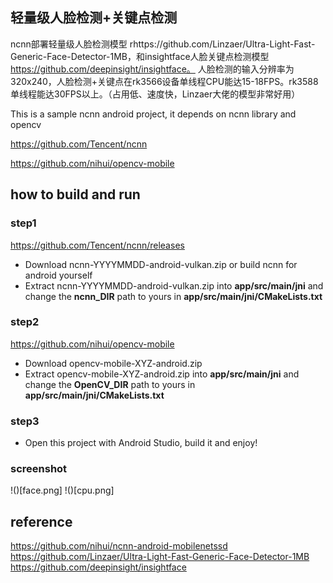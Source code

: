 ## 轻量级人脸检测+关键点检测
ncnn部署轻量级人脸检测模型 rhttps://github.com/Linzaer/Ultra-Light-Fast-Generic-Face-Detector-1MB，和insightface人脸关键点检测模型 https://github.com/deepinsight/insightface。
人脸检测的输入分辨率为320x240，人脸检测+关键点在rk3566设备单线程CPU能达15-18FPS。rk3588单线程能达30FPS以上。（占用低、速度快，Linzaer大佬的模型非常好用）

This is a sample ncnn android project, it depends on ncnn library and opencv

https://github.com/Tencent/ncnn

https://github.com/nihui/opencv-mobile


## how to build and run
### step1
https://github.com/Tencent/ncnn/releases

* Download ncnn-YYYYMMDD-android-vulkan.zip or build ncnn for android yourself
* Extract ncnn-YYYYMMDD-android-vulkan.zip into **app/src/main/jni** and change the **ncnn_DIR** path to yours in **app/src/main/jni/CMakeLists.txt**

### step2
https://github.com/nihui/opencv-mobile

* Download opencv-mobile-XYZ-android.zip
* Extract opencv-mobile-XYZ-android.zip into **app/src/main/jni** and change the **OpenCV_DIR** path to yours in **app/src/main/jni/CMakeLists.txt**

### step3
* Open this project with Android Studio, build it and enjoy!

### screenshot
!()[face.png]
!()[cpu.png]

## reference
https://github.com/nihui/ncnn-android-mobilenetssd
https://github.com/Linzaer/Ultra-Light-Fast-Generic-Face-Detector-1MB
https://github.com/deepinsight/insightface

